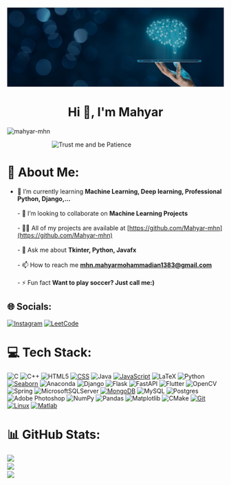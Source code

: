 ![logo](https://github.com/Mahyar-mhn/Mahyar-mhn/blob/main/s.jpg)

<h1 align="center">Hi 👋, I'm Mahyar</h1>

<p align="left">
  <img src="https://komarev.com/ghpvc/?username=mahyar-mhn&label=Profile%20views&color=0e75b6&style=flat" alt="mahyar-mhn" />
</p>

<img align="right" alt="Trust me and be Patience" width="400" src="https://user-images.githubusercontent.com/115187902/230700872-d5f44b85-56c7-4e27-80a4-6e2db901e60c.gif">

<p align="left">
  <a href="https://twitter.com/" target="blank">
    <img src="https://img.shields.io/twitter/follow/?logo=twitter&style=for-the-badge" alt="" />
  </a>
</p>

# 💫 About Me:
- 🌱 I’m currently learning **Machine Learning, Deep learning, Professional Python, Django,...**<br><br>- 👯 I’m looking to collaborate on **Machine Learning Projects**<br><br>- 👨‍💻 All of my projects are available at [https://github.com/Mahyar-mhn](https://github.com/Mahyar-mhn)<br><br>- 💬 Ask me about **Tkinter, Python, Javafx**<br><br>- 📫 How to reach me **mhn.mahyarmohammadian1383@gmail.com**<br><br>- ⚡ Fun fact **Want to play soccer? Just call me:)**



## 🌐 Socials:
[![Instagram](https://img.shields.io/badge/Instagram-%23E4405F.svg?logo=Instagram&logoColor=white)](https://instagram.com/Mahyar.mhn) 
[![LeetCode](https://img.shields.io/badge/LeetCode-%23FFA116.svg?logo=LeetCode&logoColor=white)](https://www.leetcode.com/mahyar_mhn)


# 💻 Tech Stack:
![C](https://img.shields.io/badge/c-%2300599C.svg?style=for-the-badge&logo=c&logoColor=white)
![C++](https://img.shields.io/badge/c++-%2300599C.svg?style=for-the-badge&logo=c%2B%2B&logoColor=white)
![HTML5](https://img.shields.io/badge/html5-%23E34F26.svg?style=for-the-badge&logo=html5&logoColor=white)
[![CSS](https://img.shields.io/badge/css-%2300599C.svg?style=for-the-badge&logo=css3&logoColor=white)](https://www.w3schools.com/css/)
![Java](https://img.shields.io/badge/java-%23ED8B00.svg?style=for-the-badge&logo=openjdk&logoColor=white)
[![JavaScript](https://img.shields.io/badge/javascript-%2300599C.svg?style=for-the-badge&logo=javascript&logoColor=white)](https://developer.mozilla.org/en-US/docs/Web/JavaScript)
![LaTeX](https://img.shields.io/badge/latex-%23008080.svg?style=for-the-badge&logo=latex&logoColor=white)
![Python](https://img.shields.io/badge/python-3670A0?style=for-the-badge&logo=python&logoColor=ffdd54)
[![Seaborn](https://img.shields.io/badge/seaborn-%2300599C.svg?style=for-the-badge&logo=seaborn&logoColor=white)](https://seaborn.pydata.org/)
![Anaconda](https://img.shields.io/badge/Anaconda-%2344A833.svg?style=for-the-badge&logo=anaconda&logoColor=white)
![Django](https://img.shields.io/badge/django-%23092E20.svg?style=for-the-badge&logo=django&logoColor=white)
![Flask](https://img.shields.io/badge/flask-%23000.svg?style=for-the-badge&logo=flask&logoColor=white)
![FastAPI](https://img.shields.io/badge/FastAPI-005571?style=for-the-badge&logo=fastapi)
![Flutter](https://img.shields.io/badge/Flutter-%2302569B.svg?style=for-the-badge&logo=Flutter&logoColor=white)
![OpenCV](https://img.shields.io/badge/opencv-%23white.svg?style=for-the-badge&logo=opencv&logoColor=white)
![Spring](https://img.shields.io/badge/spring-%236DB33F.svg?style=for-the-badge&logo=spring&logoColor=white)
![MicrosoftSQLServer](https://img.shields.io/badge/Microsoft%20SQL%20Server-CC2927?style=for-the-badge&logo=microsoft%20sql%20server&logoColor=white)
[![MongoDB](https://img.shields.io/badge/mongodb-%2300599C.svg?style=for-the-badge&logo=mongodb&logoColor=white)](https://www.mongodb.com/)
![MySQL](https://img.shields.io/badge/mysql-%2300000f.svg?style=for-the-badge&logo=mysql&logoColor=white)
![Postgres](https://img.shields.io/badge/postgres-%23316192.svg?style=for-the-badge&logo=postgresql&logoColor=white)
![Adobe Photoshop](https://img.shields.io/badge/adobe%20photoshop-%2331A8FF.svg?style=for-the-badge&logo=adobe%20photoshop&logoColor=white)
![NumPy](https://img.shields.io/badge/numpy-%23013243.svg?style=for-the-badge&logo=numpy&logoColor=white)
![Pandas](https://img.shields.io/badge/pandas-%23150458.svg?style=for-the-badge&logo=pandas&logoColor=white)
![Matplotlib](https://img.shields.io/badge/Matplotlib-%23ffffff.svg?style=for-the-badge&logo=Matplotlib&logoColor=black)
![CMake](https://img.shields.io/badge/CMake-%23008FBA.svg?style=for-the-badge&logo=cmake&logoColor=white)
[![Git](https://img.shields.io/badge/git-%2300599C.svg?style=for-the-badge&logo=git&logoColor=white)](https://git-scm.com/)
[![Linux](https://img.shields.io/badge/linux-%2300599C.svg?style=for-the-badge&logo=linux&logoColor=white)](https://www.linux.org/)
[![Matlab](https://img.shields.io/badge/matlab-%2300599C.svg?style=for-the-badge&logo=matlab&logoColor=white)](https://www.mathworks.com/)

# 📊 GitHub Stats:
![](https://github-readme-stats.vercel.app/api?username=Mahyar-mhn&theme=highcontrast&hide_border=false&include_all_commits=true&count_private=false)<br/>
![](https://github-readme-streak-stats.herokuapp.com/?user=Mahyar-mhn&theme=highcontrast&hide_border=false)<br/>
![](https://github-readme-stats.vercel.app/api/top-langs/?username=Mahyar-mhn&theme=highcontrast&hide_border=false&include_all_commits=true&count=6_private=false&layout=compact)
